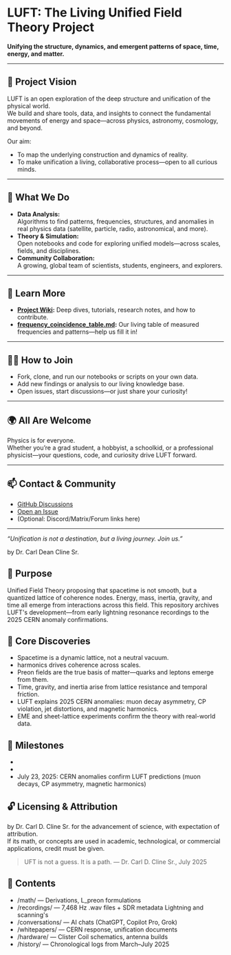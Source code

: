 # LUFT: The Living Unified Field Theory Project

**Unifying the structure, dynamics, and emergent patterns of space, time, energy, and matter.**

---

## 🌌 Project Vision

LUFT is an open exploration of the deep structure and unification of the physical world.  
We build and share tools, data, and insights to connect the fundamental movements of energy and space—across physics, astronomy, cosmology, and beyond.

Our aim:  
- To map the underlying construction and dynamics of reality.
- To make unification a living, collaborative process—open to all curious minds.

---

## 🚀 What We Do

- **Data Analysis:**  
  Algorithms to find patterns, frequencies, structures, and anomalies in real physics data (satellite, particle, radio, astronomical, and more).
- **Theory & Simulation:**  
  Open notebooks and code for exploring unified models—across scales, fields, and disciplines.
- **Community Collaboration:**  
  A growing, global team of scientists, students, engineers, and explorers.

---

## 📖 Learn More

- **[Project Wiki](../../wiki):** Deep dives, tutorials, research notes, and how to contribute.
- **[frequency_coincidence_table.md](frequency_coincidence_table.md):** Our living table of measured frequencies and patterns—help us fill it in!

---

## 🧑‍💻 How to Join

- Fork, clone, and run our notebooks or scripts on your own data.
- Add new findings or analysis to our living knowledge base.
- Open issues, start discussions—or just share your curiosity!

---

## 🌍 All Are Welcome

Physics is for everyone.  
Whether you’re a grad student, a hobbyist, a schoolkid, or a professional physicist—your questions, code, and curiosity drive LUFT forward.

---

## 📫 Contact & Community

- [GitHub Discussions](../../discussions)
- [Open an Issue](../../issues)
- (Optional: Discord/Matrix/Forum links here)

---

_“Unification is not a destination, but a living journey. Join us.”_ 

 
 
by Dr. Carl Dean Cline Sr.

## 🧠 Purpose  
 Unified Field Theory proposing that spacetime is not smooth, but a quantized lattice of coherence nodes. Energy, mass, inertia, gravity, and time all emerge from interactions across this field. This repository archives LUFT's development—from early lightning resonance recordings to the 2025 CERN anomaly confirmations.

## 🧬 Core Discoveries  
- Spacetime is a dynamic lattice, not a neutral vacuum.  
- harmonics drives coherence across scales.  
- Preon fields are the true basis of matter—quarks and leptons emerge from them.  
- Time, gravity, and inertia arise from lattice resistance and temporal friction.  
- LUFT explains 2025 CERN anomalies: muon decay asymmetry, CP violation, jet distortions, and magnetic harmonics.  
- EME and sheet-lattice experiments confirm the theory with real-world data.

 
## 📅 Milestones  
-  
-  
- July 23, 2025: CERN anomalies confirm LUFT predictions (muon decays, CP asymmetry, magnetic harmonics)

## 🔓 Licensing & Attribution  
  by Dr. Carl D. Cline Sr. for the advancement of science, with expectation of attribution.  
 If its math, or concepts are used in academic, technological, or commercial applications, credit must be given.

> UFT is not a guess. It is a path. — Dr. Carl D. Cline Sr., July 2025

## 📂 Contents  
- /math/ — Derivations, L_preon formulations  
- /recordings/ — 7,468 Hz .wav files + SDR metadata Lightning and scanning's 
- /conversations/ — AI chats (ChatGPT, Copilot Pro, Grok)  
- /whitepapers/ — CERN response, unification documents  
- /hardware/ — Clister Coil schematics, antenna builds  
- /history/ — Chronological logs from March–July 2025

 

